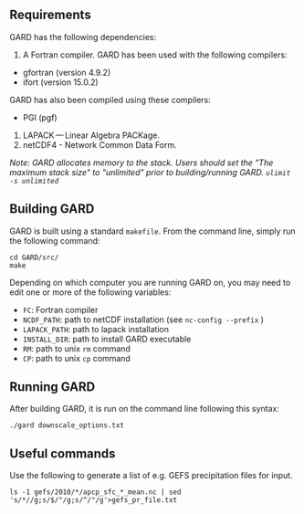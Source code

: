 
## Requirements

GARD has the following dependencies:

1. A Fortran compiler. GARD has been used with the following compilers:
  - gfortran (version 4.9.2)
  - ifort (version 15.0.2)

  GARD has also been compiled using these compilers:
  - PGI (pgf)

1. LAPACK — Linear Algebra PACKage.
1. netCDF4 - Network Common Data Form.

*Note: GARD allocates memory to the stack. Users should set the "The maximum stack size" to "unlimited" prior to building/running GARD. `ulimit -s unlimited`*

## Building GARD

GARD is built using a standard `makefile`.  From the command line, simply run the following command:

```
cd GARD/src/
make
```

Depending on which computer you are running GARD on, you may need to edit one or more of the following variables:

- `FC`: Fortran compiler
- `NCDF_PATH`: path to netCDF installation (see `nc-config --prefix` )
- `LAPACK_PATH`: path to lapack installation
- `INSTALL_DIR`: path to install GARD executable
- `RM`: path to unix `rm` command
- `CP`: path to unix `cp` command

## Running GARD

After building GARD, it is run on the command line following this syntax:

```
./gard downscale_options.txt
```

## Useful commands
Use the following to generate a list of e.g. GEFS precipitation files for input.

    ls -1 gefs/2010/*/apcp_sfc_*_mean.nc | sed 's/*//g;s/$/"/g;s/^/"/g'>gefs_pr_file.txt
